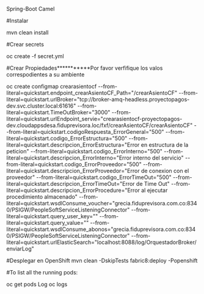 Spring-Boot Camel

#Instalar

mvn clean install

#Crear secrets

oc create -f secret.yml

#Crear Propiedades***********Por favor verfifique los valos correspodientes a su ambiente

oc create configmap crearasientocf --from-literal=quickstart.endpoint_crearAsientoCF_Path="/crearAsientoCF" --from-literal=quickstart.urlBroker="tcp://broker-amq-headless.proyectopagos-dev.svc.cluster.local:61616" --from-literal=quickstart.TimeOutBroker="3000" --from-literal=quickstart.urlEndpoint_servie="crearasientocf-proyectopagos-dev.cloudappsdesa.fiduprevisora.loc/fxf/crearAsientoCF/crearAsientoCF" --from-literal=quickstart.codigoRespuesta_ErrorGeneral="500" --from-literal=quickstart.codigo_ErrorEstructura="500" --from-literal=quickstart.descripcion_ErrorEstructura="Error en estructura de la peticion" --from-literal=quickstart.codigo_ErrorInterno="500" --from-literal=quickstart.descripcion_ErrorInterno="Error interno del servicio" --from-literal=quickstart.codigo_ErrorProveedor="500" --from-literal=quickstart.descripcion_ErrorProveedor="Error de conexion con el proveedor" --from-literal=quickstart.codigo_ErrorTimeOut="500" --from-literal=quickstart.descripcion_ErrorTimeOut="Error de Time Out" --from-literal=quickstart.descripcion_ErrorProcedure="Error al ejecutar procedimiento almacenado" --from-literal=quickstart.wsdlConsume_voucher="grecia.fiduprevisora.com.co:8340/PSIGW/PeopleSoftServiceListeningConnector" --from-literal=quickstart.query_user_key="" --from-literal=quickstart.query_value="" --from-literal=quickstart.wsdlConsume_abonos="grecia.fiduprevisora.com.co:8340/PSIGW/PeopleSoftServiceListeningConnector" --from-literal=quickstart.urlElasticSearch="localhost:8088/log/OrquestadorBroker/enviarLog"

#Desplegar en OpenShift
mvn clean -DskipTests fabric8:deploy -Popenshift

#To list all the running pods:

oc get pods
Log oc logs
